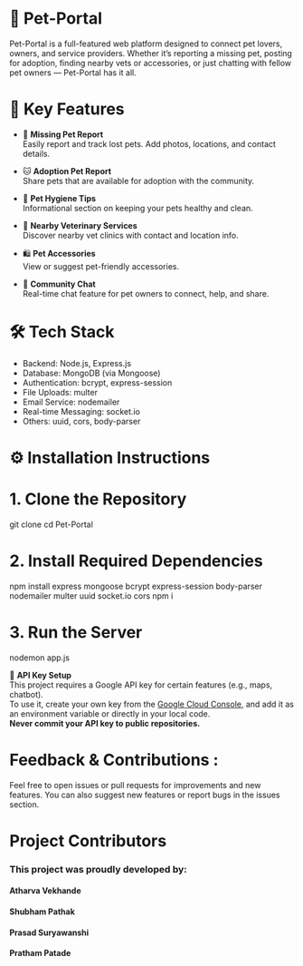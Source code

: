 # 🐾 Pet-Portal

Pet-Portal is a full-featured web platform designed to connect pet lovers, owners, and service providers. Whether it’s reporting a missing pet, posting for adoption, finding nearby vets or accessories, or just chatting with fellow pet owners — Pet-Portal has it all.

# 📌 Key Features

- 🐶 **Missing Pet Report**  
  Easily report and track lost pets. Add photos, locations, and contact details.

- 🐱 **Adoption Pet Report**  
  Share pets that are available for adoption with the community.

- 🧼 **Pet Hygiene Tips**  
  Informational section on keeping your pets healthy and clean.

- 🏥 **Nearby Veterinary Services**  
  Discover nearby vet clinics with contact and location info.

- 🛍️ **Pet Accessories**  
  View or suggest pet-friendly accessories.

- 💬 **Community Chat**  
  Real-time chat feature for pet owners to connect, help, and share.


# 🛠️ Tech Stack

- Backend: Node.js, Express.js  
- Database: MongoDB (via Mongoose)  
- Authentication: bcrypt, express-session  
- File Uploads: multer  
- Email Service: nodemailer  
- Real-time Messaging: socket.io  
- Others: uuid, cors, body-parser

# ⚙️ Installation Instructions
# 1. Clone the Repository

git clone <your-repo-url>
cd Pet-Portal

# 2. Install Required Dependencies
npm install express mongoose bcrypt express-session body-parser nodemailer multer uuid socket.io cors
npm i

# 3. Run the Server
nodemon app.js

🔑 **API Key Setup**  
This project requires a Google API key for certain features (e.g., maps, chatbot).  
To use it, create your own key from the [Google Cloud Console](https://console.cloud.google.com/apis/credentials), and add it as an environment variable or directly in your local code.  
**Never commit your API key to public repositories.**


# Feedback & Contributions :
Feel free to open issues or pull requests for improvements and new features.
You can also suggest new features or report bugs in the issues section.

# Project Contributors
### This project was proudly developed by:

#### Atharva Vekhande
#### Shubham Pathak
#### Prasad Suryawanshi
#### Pratham Patade


